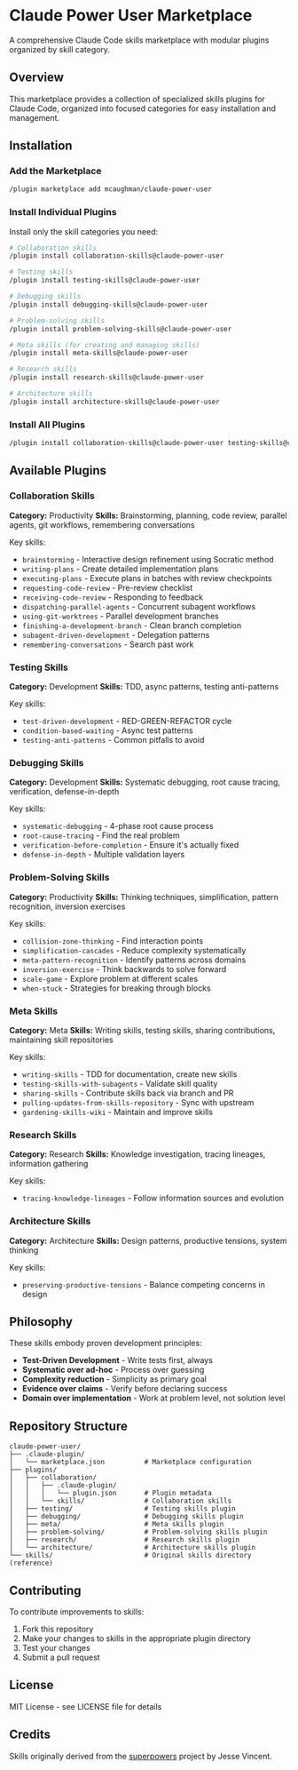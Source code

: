 # Claude Power User Marketplace

A comprehensive Claude Code skills marketplace with modular plugins organized by skill category.

## Overview

This marketplace provides a collection of specialized skills plugins for Claude Code, organized into focused categories for easy installation and management.

## Installation

### Add the Marketplace

```bash
/plugin marketplace add mcaughman/claude-power-user
```

### Install Individual Plugins

Install only the skill categories you need:

```bash
# Collaboration skills
/plugin install collaboration-skills@claude-power-user

# Testing skills
/plugin install testing-skills@claude-power-user

# Debugging skills
/plugin install debugging-skills@claude-power-user

# Problem-solving skills
/plugin install problem-solving-skills@claude-power-user

# Meta skills (for creating and managing skills)
/plugin install meta-skills@claude-power-user

# Research skills
/plugin install research-skills@claude-power-user

# Architecture skills
/plugin install architecture-skills@claude-power-user
```

### Install All Plugins

```bash
/plugin install collaboration-skills@claude-power-user testing-skills@claude-power-user debugging-skills@claude-power-user problem-solving-skills@claude-power-user meta-skills@claude-power-user research-skills@claude-power-user architecture-skills@claude-power-user
```

## Available Plugins

### Collaboration Skills
**Category:** Productivity
**Skills:** Brainstorming, planning, code review, parallel agents, git workflows, remembering conversations

Key skills:
- `brainstorming` - Interactive design refinement using Socratic method
- `writing-plans` - Create detailed implementation plans
- `executing-plans` - Execute plans in batches with review checkpoints
- `requesting-code-review` - Pre-review checklist
- `receiving-code-review` - Responding to feedback
- `dispatching-parallel-agents` - Concurrent subagent workflows
- `using-git-worktrees` - Parallel development branches
- `finishing-a-development-branch` - Clean branch completion
- `subagent-driven-development` - Delegation patterns
- `remembering-conversations` - Search past work

### Testing Skills
**Category:** Development
**Skills:** TDD, async patterns, testing anti-patterns

Key skills:
- `test-driven-development` - RED-GREEN-REFACTOR cycle
- `condition-based-waiting` - Async test patterns
- `testing-anti-patterns` - Common pitfalls to avoid

### Debugging Skills
**Category:** Development
**Skills:** Systematic debugging, root cause tracing, verification, defense-in-depth

Key skills:
- `systematic-debugging` - 4-phase root cause process
- `root-cause-tracing` - Find the real problem
- `verification-before-completion` - Ensure it's actually fixed
- `defense-in-depth` - Multiple validation layers

### Problem-Solving Skills
**Category:** Productivity
**Skills:** Thinking techniques, simplification, pattern recognition, inversion exercises

Key skills:
- `collision-zone-thinking` - Find interaction points
- `simplification-cascades` - Reduce complexity systematically
- `meta-pattern-recognition` - Identify patterns across domains
- `inversion-exercise` - Think backwards to solve forward
- `scale-game` - Explore problem at different scales
- `when-stuck` - Strategies for breaking through blocks

### Meta Skills
**Category:** Meta
**Skills:** Writing skills, testing skills, sharing contributions, maintaining skill repositories

Key skills:
- `writing-skills` - TDD for documentation, create new skills
- `testing-skills-with-subagents` - Validate skill quality
- `sharing-skills` - Contribute skills back via branch and PR
- `pulling-updates-from-skills-repository` - Sync with upstream
- `gardening-skills-wiki` - Maintain and improve skills

### Research Skills
**Category:** Research
**Skills:** Knowledge investigation, tracing lineages, information gathering

Key skills:
- `tracing-knowledge-lineages` - Follow information sources and evolution

### Architecture Skills
**Category:** Architecture
**Skills:** Design patterns, productive tensions, system thinking

Key skills:
- `preserving-productive-tensions` - Balance competing concerns in design

## Philosophy

These skills embody proven development principles:
- **Test-Driven Development** - Write tests first, always
- **Systematic over ad-hoc** - Process over guessing
- **Complexity reduction** - Simplicity as primary goal
- **Evidence over claims** - Verify before declaring success
- **Domain over implementation** - Work at problem level, not solution level

## Repository Structure

```
claude-power-user/
├── .claude-plugin/
│   └── marketplace.json          # Marketplace configuration
├── plugins/
│   ├── collaboration/
│   │   ├── .claude-plugin/
│   │   │   └── plugin.json       # Plugin metadata
│   │   └── skills/               # Collaboration skills
│   ├── testing/                  # Testing skills plugin
│   ├── debugging/                # Debugging skills plugin
│   ├── meta/                     # Meta skills plugin
│   ├── problem-solving/          # Problem-solving skills plugin
│   ├── research/                 # Research skills plugin
│   └── architecture/             # Architecture skills plugin
└── skills/                       # Original skills directory (reference)
```

## Contributing

To contribute improvements to skills:

1. Fork this repository
2. Make your changes to skills in the appropriate plugin directory
3. Test your changes
4. Submit a pull request

## License

MIT License - see LICENSE file for details

## Credits

Skills originally derived from the [superpowers](https://github.com/obra/superpowers) project by Jesse Vincent.
